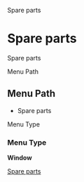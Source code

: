 
Spare parts
# Spare parts


Spare parts

Menu Path
## Menu Path



- Spare parts

Menu Type
### Menu Type

**Window**


[Spare parts](../../window-spare-parts.md)